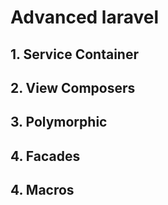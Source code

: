 # Advanced laravel

## 1. Service Container
## 2. View Composers
## 3. Polymorphic
## 4. Facades
## 4. Macros
